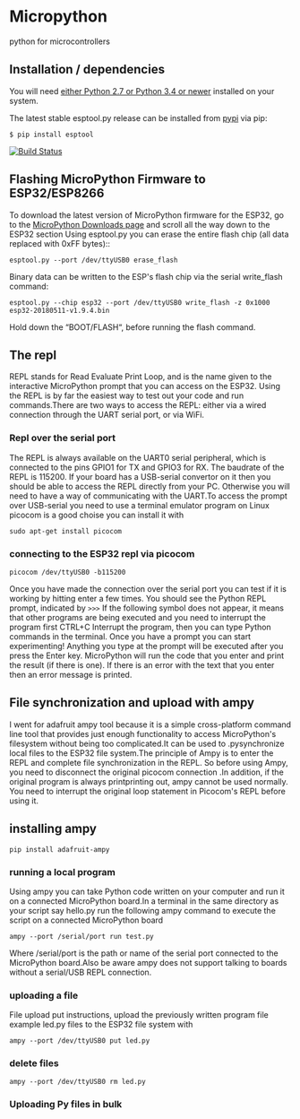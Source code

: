 # Micropython
python for microcontrollers
## Installation / dependencies
You will need [either Python 2.7 or Python 3.4 or newer](https://www.python.org/downloads/) installed on your system.

The latest stable esptool.py release can be installed from [pypi](http://pypi.python.org/pypi/esptool) via pip:

```
$ pip install esptool
```
[![Build Status](https://travis-ci.org/espressif/esptool.svg?branch=master)](https://travis-ci.org/espressif/esptool)
## Flashing MicroPython Firmware to ESP32/ESP8266
To download the latest version of MicroPython firmware for the ESP32, go to the [MicroPython Downloads page](https://micropython.org/download#esp32) and scroll all the way down to the ESP32 section
Using esptool.py you can erase the entire flash chip (all data replaced with 0xFF bytes)::
```
esptool.py --port /dev/ttyUSB0 erase_flash
```
Binary data can be written to the ESP's flash chip via the serial write_flash command:
```
esptool.py --chip esp32 --port /dev/ttyUSB0 write_flash -z 0x1000 esp32-20180511-v1.9.4.bin
```
Hold down the “BOOT/FLASH“, before running the flash command.
## The repl
REPL stands for Read Evaluate Print Loop, and is the name given to the interactive MicroPython prompt that you can access on the ESP32. Using the REPL is by far the easiest way to test out your code and run commands.There are two ways to access the REPL: either via a wired connection through the UART serial port, or via WiFi.
### Repl over the serial port
The REPL is always available on the UART0 serial peripheral, which is connected to the pins GPIO1 for TX and GPIO3 for RX. The baudrate of the REPL is 115200. If your board has a USB-serial convertor on it then you should be able to access the REPL directly from your PC. Otherwise you will need to have a way of communicating with the UART.To access the prompt over USB-serial you need to use a terminal emulator program on Linux picocom is a good choise you can install it with
```
sudo apt-get install picocom
```
### connecting to the ESP32 repl via picocom
```
picocom /dev/ttyUSB0 -b115200
```

Once you have made the connection over the serial port you can test if it is working by hitting enter a few times. You should see the Python REPL prompt, indicated by ```>>>``` If the following symbol does not appear, it means that other programs are being executed and you need to interrupt the program first CTRL+C Interrupt the program, then you can type Python commands in the terminal. Once you have a prompt you can start experimenting! Anything you type at the prompt will be executed after you press the Enter key. MicroPython will run the code that you enter and print the result (if there is one). If there is an error with the text that you enter then an error message is printed.

## File synchronization and upload with ampy
I went for adafruit ampy tool because it is a simple cross-platform command line tool that provides just enough functionality to access MicroPython's filesystem without being too complicated.It can be used to .pysynchronize local files to the ESP32 file system.The principle of Ampy is to enter the REPL and complete file synchronization in the REPL. So before using Ampy, you need to disconnect the original picocom connection .In addition, if the original program is always printprinting out, ampy cannot be used normally. You need to interrupt the original loop statement in Picocom's REPL before using it.
## installing ampy
```
pip install adafruit-ampy
```
### running a local program
Using ampy you can take Python code written on your computer and run it on a connected MicroPython board.In a terminal in the same directory as your script say hello.py run the following ampy command to execute the script on a connected MicroPython board
```
ampy --port /serial/port run test.py
```
Where /serial/port is the path or name of the serial port connected to the MicroPython board.Also be aware ampy does not support talking to boards without a serial/USB REPL connection.
### uploading a file 
File upload put instructions, upload the previously written program file example led.py files to the ESP32 file system with
```
ampy --port /dev/ttyUSB0 put led.py
```
### delete files
```
ampy --port /dev/ttyUSB0 rm led.py 
```
### Uploading Py files in bulk
